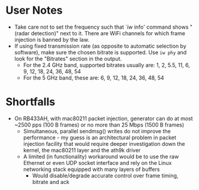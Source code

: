 User Notes
==========

* Take care not to set the frequency such that `iw info' command shows "(radar detection)" next to
  it. There are WiFi channels for which frame injection is banned by the law.
* If using fixed transmission rate (as opposite to automatic selection by software), make sure the
  chosen bitrate is supported. Use `iw phy` and look for the "Bitrates" section in the output.
  * For the 2.4 GHz band, supported bitrates usually are: 1, 2, 5.5, 11, 6, 9, 12, 18, 24, 36, 48, 54
  * For the 5 GHz band, these are: 6, 9, 12, 18, 24, 36, 48, 54

Shortfalls
==========

* On RB433AH, with mac80211 packet injection, generator can do at most ~2500 pps (100 B frames) or no
  more than 25 Mbps (1500 B frames)
  * Simultaneous, parallel sendmsg() writes do not improve the performance - my guess is an
    architectural problem in packet injection facility that would require deeper investigation down
    the kernel, the mac80211 layer and the ath9k driver
  * A limited (in functionality) workaround would be to use the raw Ethernet or even UDP socket
    interface and rely on the Linux networking stack equipped with many layers of buffers
    * Would disable/degrade accurate control over frame timing, bitrate and ack

